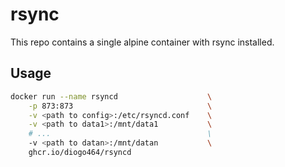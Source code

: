 # rsync

This repo contains a single alpine container with rsync installed.

## Usage

```bash
docker run --name rsyncd                    \
    -p 873:873                              \
    -v <path to config>:/etc/rsyncd.conf    \
    -v <path to data1>:/mnt/data1           \
    # ...                                   \
    -v <path to datan>:/mnt/datan           \
    ghcr.io/diogo464/rsyncd
```
